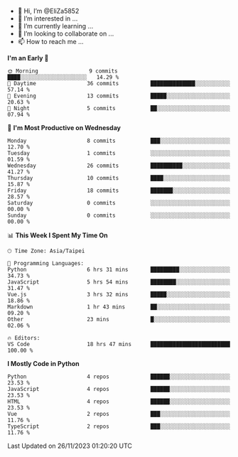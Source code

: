 - 👋 Hi, I’m @EliZa5852
- 👀 I’m interested in ...
- 🌱 I’m currently learning ...
- 💞️ I’m looking to collaborate on ...
- 📫 How to reach me ...

<!--START_SECTION:waka-->
**I'm an Early 🐤** 

```text
🌞 Morning                9 commits           ████░░░░░░░░░░░░░░░░░░░░░   14.29 % 
🌆 Daytime                36 commits          ██████████████░░░░░░░░░░░   57.14 % 
🌃 Evening                13 commits          █████░░░░░░░░░░░░░░░░░░░░   20.63 % 
🌙 Night                  5 commits           ██░░░░░░░░░░░░░░░░░░░░░░░   07.94 % 
```
📅 **I'm Most Productive on Wednesday** 

```text
Monday                   8 commits           ███░░░░░░░░░░░░░░░░░░░░░░   12.70 % 
Tuesday                  1 commits           ░░░░░░░░░░░░░░░░░░░░░░░░░   01.59 % 
Wednesday                26 commits          ██████████░░░░░░░░░░░░░░░   41.27 % 
Thursday                 10 commits          ████░░░░░░░░░░░░░░░░░░░░░   15.87 % 
Friday                   18 commits          ███████░░░░░░░░░░░░░░░░░░   28.57 % 
Saturday                 0 commits           ░░░░░░░░░░░░░░░░░░░░░░░░░   00.00 % 
Sunday                   0 commits           ░░░░░░░░░░░░░░░░░░░░░░░░░   00.00 % 
```


📊 **This Week I Spent My Time On** 

```text
🕑︎ Time Zone: Asia/Taipei

💬 Programming Languages: 
Python                   6 hrs 31 mins       █████████░░░░░░░░░░░░░░░░   34.73 % 
JavaScript               5 hrs 54 mins       ████████░░░░░░░░░░░░░░░░░   31.47 % 
Vue.js                   3 hrs 32 mins       █████░░░░░░░░░░░░░░░░░░░░   18.86 % 
Markdown                 1 hr 43 mins        ██░░░░░░░░░░░░░░░░░░░░░░░   09.20 % 
Other                    23 mins             █░░░░░░░░░░░░░░░░░░░░░░░░   02.06 % 

🔥 Editors: 
VS Code                  18 hrs 47 mins      █████████████████████████   100.00 % 
```

**I Mostly Code in Python** 

```text
Python                   4 repos             ██████░░░░░░░░░░░░░░░░░░░   23.53 % 
JavaScript               4 repos             ██████░░░░░░░░░░░░░░░░░░░   23.53 % 
HTML                     4 repos             ██████░░░░░░░░░░░░░░░░░░░   23.53 % 
Vue                      2 repos             ███░░░░░░░░░░░░░░░░░░░░░░   11.76 % 
TypeScript               2 repos             ███░░░░░░░░░░░░░░░░░░░░░░   11.76 % 
```




 Last Updated on 26/11/2023 01:20:20 UTC
<!--END_SECTION:waka-->
